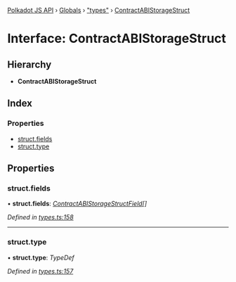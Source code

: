 [Polkadot JS API](../README.md) › [Globals](../globals.md) › ["types"](../modules/_types_.md) › [ContractABIStorageStruct](_types_.contractabistoragestruct.md)

# Interface: ContractABIStorageStruct

## Hierarchy

* **ContractABIStorageStruct**

## Index

### Properties

* [struct.fields](_types_.contractabistoragestruct.md#struct.fields)
* [struct.type](_types_.contractabistoragestruct.md#struct.type)

## Properties

###  struct.fields

• **struct.fields**: *[ContractABIStorageStructField](_types_.contractabistoragestructfield.md)[]*

*Defined in [types.ts:158](https://github.com/polkadot-js/api/blob/8379689eaa/packages/api-contract/src/types.ts#L158)*

___

###  struct.type

• **struct.type**: *TypeDef*

*Defined in [types.ts:157](https://github.com/polkadot-js/api/blob/8379689eaa/packages/api-contract/src/types.ts#L157)*
